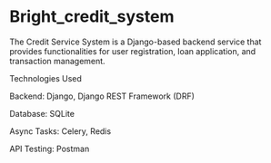 # Bright_credit_system
The Credit Service System is a Django-based backend service that provides functionalities for user registration, loan application, and transaction management.

Technologies Used

Backend: Django, Django REST Framework (DRF)

Database: SQLite

Async Tasks: Celery, Redis

API Testing: Postman
